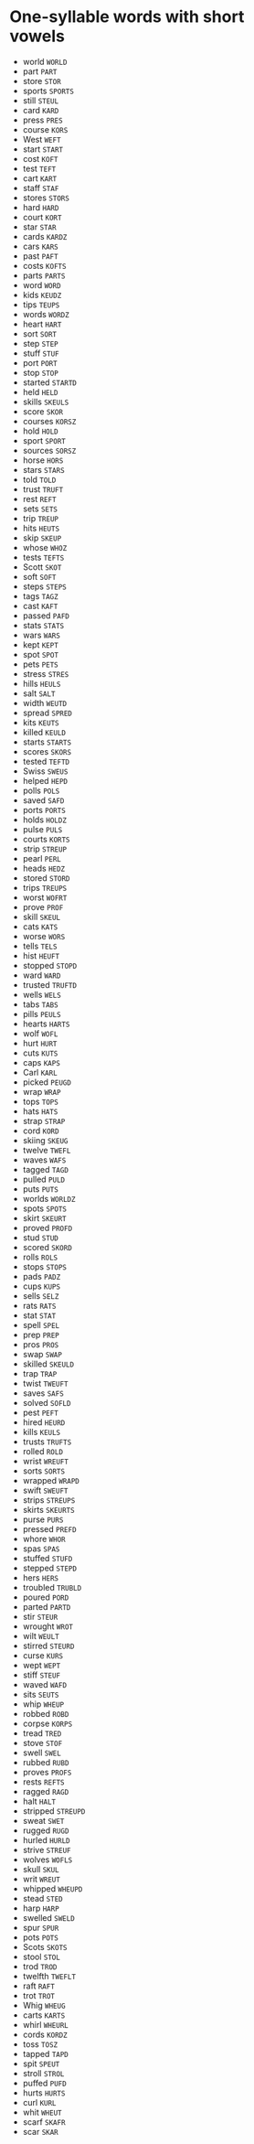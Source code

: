 # One-syllable words with short vowels

* world `WORLD`
* part `PART`
* store `STOR`
* sports `SPORTS`
* still `STEUL`
* card `KARD`
* press `PRES`
* course `KORS`
* West `WEFT`
* start `START`
* cost `KOFT`
* test `TEFT`
* cart `KART`
* staff `STAF`
* stores `STORS`
* hard `HARD`
* court `KORT`
* star `STAR`
* cards `KARDZ`
* cars `KARS`
* past `PAFT`
* costs `KOFTS`
* parts `PARTS`
* word `WORD`
* kids `KEUDZ`
* tips `TEUPS`
* words `WORDZ`
* heart `HART`
* sort `SORT`
* step `STEP`
* stuff `STUF`
* port `PORT`
* stop `STOP`
* started `STARTD`
* held `HELD`
* skills `SKEULS`
* score `SKOR`
* courses `KORSZ`
* hold `HOLD`
* sport `SPORT`
* sources `SORSZ`
* horse `HORS`
* stars `STARS`
* told `TOLD`
* trust `TRUFT`
* rest `REFT`
* sets `SETS`
* trip `TREUP`
* hits `HEUTS`
* skip `SKEUP`
* whose `WHOZ`
* tests `TEFTS`
* Scott `SKOT`
* soft `SOFT`
* steps `STEPS`
* tags `TAGZ`
* cast `KAFT`
* passed `PAFD`
* stats `STATS`
* wars `WARS`
* kept `KEPT`
* spot `SPOT`
* pets `PETS`
* stress `STRES`
* hills `HEULS`
* salt `SALT`
* width `WEUTD`
* spread `SPRED`
* kits `KEUTS`
* killed `KEULD`
* starts `STARTS`
* scores `SKORS`
* tested `TEFTD`
* Swiss `SWEUS`
* helped `HEPD`
* polls `POLS`
* saved `SAFD`
* ports `PORTS`
* holds `HOLDZ`
* pulse `PULS`
* courts `KORTS`
* strip `STREUP`
* pearl `PERL`
* heads `HEDZ`
* stored `STORD`
* trips `TREUPS`
* worst `WOFRT`
* prove `PROF`
* skill `SKEUL`
* cats `KATS`
* worse `WORS`
* tells `TELS`
* hist `HEUFT`
* stopped `STOPD`
* ward `WARD`
* trusted `TRUFTD`
* wells `WELS`
* tabs `TABS`
* pills `PEULS`
* hearts `HARTS`
* wolf `WOFL`
* hurt `HURT`
* cuts `KUTS`
* caps `KAPS`
* Carl `KARL`
* picked `PEUGD`
* wrap `WRAP`
* tops `TOPS`
* hats `HATS`
* strap `STRAP`
* cord `KORD`
* skiing `SKEUG`
* twelve `TWEFL`
* waves `WAFS`
* tagged `TAGD`
* pulled `PULD`
* puts `PUTS`
* worlds `WORLDZ`
* spots `SPOTS`
* skirt `SKEURT`
* proved `PROFD`
* stud `STUD`
* scored `SKORD`
* rolls `ROLS`
* stops `STOPS`
* pads `PADZ`
* cups `KUPS`
* sells `SELZ`
* rats `RATS`
* stat `STAT`
* spell `SPEL`
* prep `PREP`
* pros `PROS`
* swap `SWAP`
* skilled `SKEULD`
* trap `TRAP`
* twist `TWEUFT`
* saves `SAFS`
* solved `SOFLD`
* pest `PEFT`
* hired `HEURD`
* kills `KEULS`
* trusts `TRUFTS`
* rolled `ROLD`
* wrist `WREUFT`
* sorts `SORTS`
* wrapped `WRAPD`
* swift `SWEUFT`
* strips `STREUPS`
* skirts `SKEURTS`
* purse `PURS`
* pressed `PREFD`
* whore `WHOR`
* spas `SPAS`
* stuffed `STUFD`
* stepped `STEPD`
* hers `HERS`
* troubled `TRUBLD`
* poured `PORD`
* parted `PARTD`
* stir `STEUR`
* wrought `WROT`
* wilt `WEULT`
* stirred `STEURD`
* curse `KURS`
* wept `WEPT`
* stiff `STEUF`
* waved `WAFD`
* sits `SEUTS`
* whip `WHEUP`
* robbed `ROBD`
* corpse `KORPS`
* tread `TRED`
* stove `STOF`
* swell `SWEL`
* rubbed `RUBD`
* proves `PROFS`
* rests `REFTS`
* ragged `RAGD`
* halt `HALT`
* stripped `STREUPD`
* sweat `SWET`
* rugged `RUGD`
* hurled `HURLD`
* strive `STREUF`
* wolves `WOFLS`
* skull `SKUL`
* writ `WREUT`
* whipped `WHEUPD`
* stead `STED`
* harp `HARP`
* swelled `SWELD`
* spur `SPUR`
* pots `POTS`
* Scots `SKOTS`
* stool `STOL`
* trod `TROD`
* twelfth `TWEFLT`
* raft `RAFT`
* trot `TROT`
* Whig `WHEUG`
* carts `KARTS`
* whirl `WHEURL`
* cords `KORDZ`
* toss `TOSZ`
* tapped `TAPD`
* spit `SPEUT`
* stroll `STROL`
* puffed `PUFD`
* hurts `HURTS`
* curl `KURL`
* whit `WHEUT`
* scarf `SKAFR`
* scar `SKAR`
